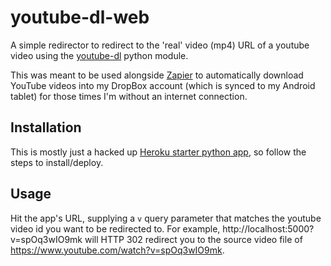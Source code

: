 # youtube-dl-web

A simple redirector to redirect to the 'real' video (mp4) URL of a youtube video using the [youtube-dl](https://github.com/rg3/youtube-dl) python module.

This was meant to be used alongside [Zapier](https://zapier.com) to automatically download YouTube videos into my DropBox account (which is synced to my Android tablet) for those times I'm without an internet connection.


## Installation
This is mostly just a hacked up [Heroku starter python app](https://devcenter.heroku.com/articles/getting-started-with-python), so follow the steps to install/deploy.

## Usage
Hit the app's URL, supplying a ```v``` query parameter that matches the youtube video id you want to be redirected to. For example, http://localhost:5000?v=spOq3wIO9mk will HTTP 302 redirect you to the source video file of  https://www.youtube.com/watch?v=spOq3wIO9mk.

